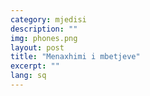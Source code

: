 ```yaml
---
category: mjedisi
description: ""
img: phones.png
layout: post
title: "Menaxhimi i mbetjeve"
excerpt: ""
lang: sq
---
```

